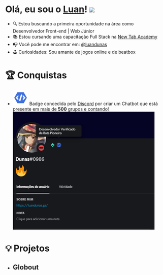 # Olá, eu sou o [Luan](https://luandunas.ga/)! <img src="https://raw.githubusercontent.com/MartinHeinz/MartinHeinz/master/wave.gif" width="30px">

<div>
	<ul>
		<li>🔍 Estou buscando a primeira oportunidade na área como Desenvolvedor Front-end | Web Júnior</li>
		<li>📚 Estou cursando uma capacitação Full Stack na <a href="https://newtab.academy/" target="_blank">New Tab Academy</a></li>
		<li>📭 Você pode me encontrar em: <a href="https://twitter.com/luandunas">@luandunas</a></li>
		<li>🕹️ Curiosidades: Sou amante de jogos online e de beatbox</li>
	</ul>
</div>

##

<div>
	<h1>🏆 Conquistas</h1>
	<ul>
		<li><img src="img/discordDeveloperBadge.svg"> Badge concedida pelo <a href="https://discord.com/">Discord</a> por criar um Chatbot que está presente em mais de <strong>500</strong> grupos e contando! <img src="img/discordprofile.PNG"></li>
	</ul>
</div>

##

<div>
	<h1>💡 Projetos</h1>
	<ul>
		<li><h2>Globout</h2></li>
	</ul>
</div>